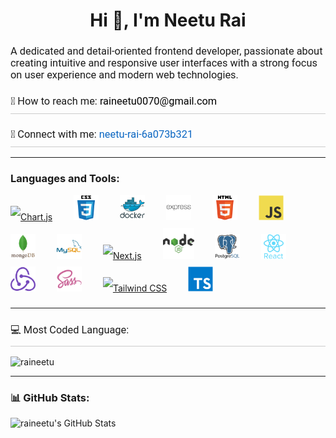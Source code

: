 <h1 align="center">Hi 👋, I'm Neetu Rai</h1>
<!-- Include Google Font -->
<link href="https://fonts.googleapis.com/css2?family=Roboto&display=swap" rel="stylesheet">

<!-- About -->
<h3 align="left" style="margin-bottom: 5px; font-weight: normal; font-family: 'Roboto', sans-serif;">
  A dedicated and detail-oriented frontend developer, passionate about creating intuitive and responsive user interfaces with a strong focus on user experience and modern web technologies.
</h3>

<!-- Email Section with emoji -->
<h3 align="left" style="border-bottom: 1px solid #ccc; padding-bottom: 10px; font-weight: normal; font-family: 'Roboto', sans-serif;">
  📧 How to reach me: 
  <a href="mailto:raineetu0070@gmail.com" style="text-decoration: none; color: #000;">
    raineetu0070@gmail.com
  </a>
</h3>

<!-- LinkedIn Section with emoji -->
<h3 align="left" style="border-bottom: 1px solid #ccc; padding-bottom: 10px; font-weight: normal; font-family: 'Roboto', sans-serif;">
  🔗 Connect with me: 
  <a href="https://www.linkedin.com/in/neetu-rai-6a073b321/" target="_blank" rel="noopener noreferrer" style="text-decoration: none; color: #0A66C2;">
    neetu-rai-6a073b321
  </a>
</h3>

<hr style="border:   #ccc; margin-left: 0; width: 100%;">


<h3 align="left">Languages and Tools:</h3>
<p align="left" style="line-height: 2.5;">
  <a href="https://www.chartjs.org" target="_blank" rel="noopener noreferrer" style="display: inline-block; margin-right: 30px;">
    <img src="https://www.chartjs.org/media/logo-title.svg" alt="Chart.js" width="40" height="40" />
  </a>
  <a href="https://www.w3schools.com/css/" target="_blank" rel="noopener noreferrer" style="display: inline-block; margin-right: 30px;">
    <img src="https://raw.githubusercontent.com/devicons/devicon/master/icons/css3/css3-original-wordmark.svg" alt="CSS3" width="40" height="40" />
  </a>
  <a href="https://www.docker.com/" target="_blank" rel="noopener noreferrer" style="display: inline-block; margin-right: 30px;">
    <img src="https://raw.githubusercontent.com/devicons/devicon/master/icons/docker/docker-original-wordmark.svg" alt="Docker" width="40" height="40" />
  </a>
  <a href="https://expressjs.com" target="_blank" rel="noopener noreferrer" style="display: inline-block; margin-right: 30px;">
    <img src="https://raw.githubusercontent.com/devicons/devicon/master/icons/express/express-original-wordmark.svg" alt="Express" width="40" height="40" />
  </a>
  <a href="https://www.w3.org/html/" target="_blank" rel="noopener noreferrer" style="display: inline-block; margin-right: 30px;">
    <img src="https://raw.githubusercontent.com/devicons/devicon/master/icons/html5/html5-original-wordmark.svg" alt="HTML5" width="40" height="40" />
  </a>
  <a href="https://developer.mozilla.org/en-US/docs/Web/JavaScript" target="_blank" rel="noopener noreferrer" style="display: inline-block; margin-right: 30px;">
    <img src="https://raw.githubusercontent.com/devicons/devicon/master/icons/javascript/javascript-original.svg" alt="JavaScript" width="40" height="40" />
  </a>
  <a href="https://www.mongodb.com/" target="_blank" rel="noopener noreferrer" style="display: inline-block; margin-right: 30px;">
    <img src="https://raw.githubusercontent.com/devicons/devicon/master/icons/mongodb/mongodb-original-wordmark.svg" alt="MongoDB" width="40" height="40" />
  </a>
  <a href="https://www.mysql.com/" target="_blank" rel="noopener noreferrer" style="display: inline-block; margin-right: 30px;">
    <img src="https://raw.githubusercontent.com/devicons/devicon/master/icons/mysql/mysql-original-wordmark.svg" alt="MySQL" width="40" height="40" />
  </a>
  <a href="https://nextjs.org/" target="_blank" rel="noopener noreferrer" style="display: inline-block; margin-right: 30px;">
    <img src="https://cdn.worldvectorlogo.com/logos/nextjs-2.svg" alt="Next.js" width="40" height="40" />
  </a>
  <a href="https://nodejs.org" target="_blank" rel="noopener noreferrer" style="display: inline-block; margin-right: 30px;">
    <img src="https://raw.githubusercontent.com/devicons/devicon/master/icons/nodejs/nodejs-original-wordmark.svg" alt="Node.js" width="50" height="50" />
  </a>
  <a href="https://www.postgresql.org" target="_blank" rel="noopener noreferrer" style="display: inline-block; margin-right: 30px;">
    <img src="https://raw.githubusercontent.com/devicons/devicon/master/icons/postgresql/postgresql-original-wordmark.svg" alt="PostgreSQL" width="40" height="40" />
  </a>
  <a href="https://reactjs.org/" target="_blank" rel="noopener noreferrer" style="display: inline-block; margin-right: 30px;">
    <img src="https://raw.githubusercontent.com/devicons/devicon/master/icons/react/react-original-wordmark.svg" alt="React" width="40" height="40" />
  </a>
  <a href="https://redux.js.org" target="_blank" rel="noopener noreferrer" style="display: inline-block; margin-right: 30px;">
    <img src="https://raw.githubusercontent.com/devicons/devicon/master/icons/redux/redux-original.svg" alt="Redux" width="40" height="40" />
  </a>
  <a href="https://sass-lang.com" target="_blank" rel="noopener noreferrer" style="display: inline-block; margin-right: 30px;">
    <img src="https://raw.githubusercontent.com/devicons/devicon/master/icons/sass/sass-original.svg" alt="Sass" width="40" height="40" />
  </a>
  <a href="https://tailwindcss.com/" target="_blank" rel="noopener noreferrer" style="display: inline-block; margin-right: 30px;">
    <img src="https://www.vectorlogo.zone/logos/tailwindcss/tailwindcss-icon.svg" alt="Tailwind CSS" width="40" height="40" />
  </a>
  <a href="https://www.typescriptlang.org/" target="_blank" rel="noopener noreferrer" style="display: inline-block; margin-right: 30px;">
    <img src="https://raw.githubusercontent.com/devicons/devicon/master/icons/typescript/typescript-original.svg" alt="TypeScript" width="40" height="40" />
  </a>
</p>


<hr style="border:   #ccc; margin-left: 0; width: 100%;">

<h3 align="left" style="border-bottom: 1px solid #ccc; padding-bottom: 10px; font-weight: normal; font-family: 'Roboto', sans-serif;">
💻 Most Coded Language:
</h3>
<p align="left">
  <img src="https://github-readme-stats.vercel.app/api/top-langs?username=raineetu&show_icons=true&locale=en&layout=compact" alt="raineetu" />
</p>
<hr style="border:   #ccc; margin-left: 0; width: 100%;">

### 📊 GitHub Stats:

![raineetu's GitHub Stats](https://github-readme-stats.vercel.app/api?username=raineetu&theme=default&show_icons=true&hide_border=true&count_private=true)


